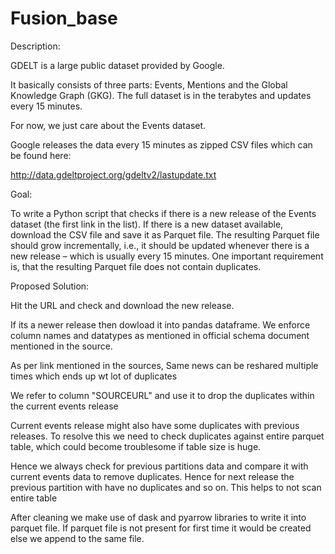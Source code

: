 # Fusion_base

Description:

GDELT is a large public dataset provided by Google.

It basically consists of three parts: Events, Mentions and the Global Knowledge Graph (GKG). The full dataset is in the terabytes and updates every 15 minutes.

For now, we just care about the Events dataset.

Google releases the data every 15 minutes as zipped CSV files which can be found here:

http://data.gdeltproject.org/gdeltv2/lastupdate.txt

Goal:

To write a Python script that checks if there is a new release of the Events dataset (the first link in the list). If there is a new dataset available, download the CSV file and save it as Parquet file. The resulting Parquet file should grow incrementally, i.e., it should be updated whenever there is a new release – which is usually every 15 minutes. One important requirement is, that the resulting Parquet file does not contain duplicates.


Proposed Solution:

Hit the URL and check and download the new release.

If its a newer release then dowload it into pandas dataframe. We enforce column names and datatypes as mentioned in official schema document mentioned in the source.

As per link mentioned in the sources, Same news can be reshared multiple times which ends up wt lot of duplicates

We refer to column "SOURCEURL" and use it to drop the duplicates within the current events release

Current events release might also have some duplicates with previous releases. To resolve this we need to check duplicates against entire parquet table, which could become troublesome if table size is huge.

Hence we always check for previous partitions data and compare it with current events data to remove duplicates. Hence for next release the previous partition with have no duplicates and so on. This helps to not scan entire table

After cleaning we make use of dask and pyarrow libraries to write it into parquet file. If parquet file is not present for first time it would be created else we append to the same file.
